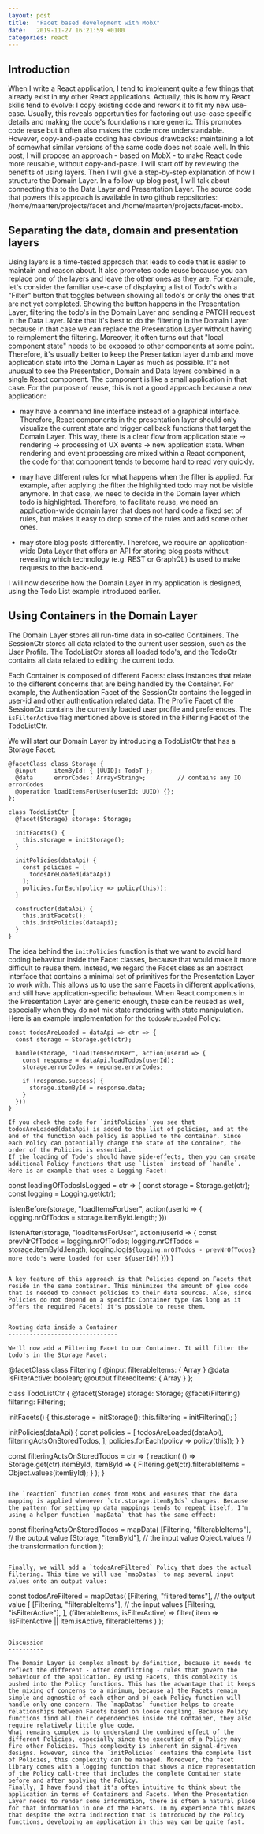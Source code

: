 ```yaml
---
layout: post
title:  "Facet based development with MobX"
date:   2019-11-27 16:21:59 +0100
categories: react
---
```

Introduction
------------

When I write a React application, I tend to implement quite a few things that already exist in my other React applications. Actually, this is how my React skills tend to evolve: I copy existing code and rework it to fit my new use-case. Usually, this reveals opportunities for factoring out use-case specific details and making the code's foundations more generic. This promotes code reuse but it often also makes the code more understandable. However, copy-and-paste coding has obvious drawbacks: maintaining a lot of somewhat similar versions of the same code does not scale well.
In this post, I will propose an approach - based on MobX - to make React code more reusable, without copy-and-paste. I will start off by reviewing the benefits of using layers. Then I will give a step-by-step explanation of how I structure the Domain Layer. In a follow-up blog post, I will talk about connecting this to the Data Layer and Presentation Layer. The source code that powers this approach is available in two github repositories: /home/maarten/projects/facet and /home/maarten/projects/facet-mobx.


Separating the data, domain and presentation layers
---------------------------------------------------

Using layers is a time-tested approach that leads to code that is easier to maintain and reason about. It also promotes code reuse because you can replace one of the layers and leave the other ones as they are. For example, let's consider the familiar use-case of displaying a list of Todo's with a "Filter" button that toggles between showing all todo's or only the ones that are not yet completed. Showing the button happens in the Presentation Layer, filtering the todo's in the Domain Layer and sending a PATCH request in the Data Layer.
Note that it's best to do the filtering in the Domain Layer because in that case we can replace the Presentation Layer without having to reimplement the filtering. Moreover, it often turns out that "local component state" needs to be exposed to other components at some point. Therefore, it's usually better to keep the Presentation layer dumb and move application state into the Domain Layer as much as possible.
It's not unusual to see the Presentation, Domain and Data layers combined in a single React component. The component is like a small application in that case. For the purpose of reuse, this is not a good approach because a new application:

- may have a command line interface instead of a graphical interface. Therefore, React components in the presentation layer should only visualize the current state and trigger callback functions that target the Domain Layer. This way, there is a clear flow from application state -> rendering -> processing of UX events -> new application state. When rendering and event processing are mixed within a React component, the code for that component tends to become hard to read very quickly.

- may have different rules for what happens when the filter is applied. For example, after applying the filter the highlighted todo may not be visible anymore. In that case, we need to decide in the Domain layer which todo is highlighted. Therefore, to facilitate reuse, we need an application-wide domain layer that does not hard code a fixed set of rules, but makes it easy to drop some of the rules and add some other ones.

- may store blog posts differently. Therefore, we require an application-wide Data Layer that offers an API for storing blog posts without revealing which technology (e.g. REST or GraphQL) is used to make requests to the back-end.

I will now describe how the Domain Layer in my application is designed, using the Todo List example introduced earlier.


Using Containers in the Domain Layer
------------------------------------

The Domain Layer stores all run-time data in so-called Containers. The SessionCtr stores all data related to the current user session, such as the User Profile. The TodoListCtr stores all loaded todo's, and the TodoCtr contains all data related to editing the current todo.

Each Container is composed of different Facets: class instances that relate to the different concerns that are being handled by the Container. For example, the Authentication Facet of the SessionCtr contains the logged in user-id and other authentication related data. The Profile Facet of the SessionCtr contains the currently loaded user profile and preferences. The `isFilterActive` flag mentioned above is stored in the Filtering Facet of the TodoListCtr.

We will start our Domain Layer by introducing a TodoListCtr that has a Storage Facet:

```
@facetClass class Storage {
  @input     itemById: { [UUID]: TodoT };
  @data      errorCodes: Array<String>;         // contains any IO errorCodes
  @operation loadItemsForUser(userId: UUID) {};
};

class TodoListCtr {
  @facet(Storage) storage: Storage;

  initFacets() {
    this.storage = initStorage();
  }

  initPolicies(dataApi) {
    const policies = [
      todosAreLoaded(dataApi)
    ];
    policies.forEach(policy => policy(this));
  }

  constructor(dataApi) {
    this.initFacets();
    this.initPolicies(dataApi);
  }
}
```

The idea behind the `initPolicies` function is that we want to avoid hard coding behaviour inside the Facet classes, because that would make it more difficult to reuse them. Instead, we regard the Facet class as an abstract interface that contains a minimal set of primitives for the Presentation Layer to work with. This allows us to use the same Facets in different applications, and still have application-specific behaviour. When React components in the Presentation Layer are generic enough, these can be reused as well, especially when they do not mix state rendering with state manipulation. Here is an example implementation for the `todosAreLoaded` Policy:

```
const todosAreLoaded = dataApi => ctr => {
  const storage = Storage.get(ctr);

  handle(storage, "loadItemsForUser", action(userId => {
    const response = dataApi.loadTodos(userId);
    storage.errorCodes = reponse.errorCodes;

    if (response.success) {
      storage.itemById = response.data;
    }
  }))
}

If you check the code for `initPolicies` you see that todosAreLoaded(dataApi) is added to the list of policies, and at the end of the function each policy is applied to the container. Since each Policy can potentially change the state of the Container, the order of the Policies is essential.
If the loading of Todo's should have side-effects, then you can create additional Policy functions that use `listen` instead of `handle`. Here is an example that uses a Logging Facet:

```
const loadingOfTodosIsLogged = ctr => {
  const storage = Storage.get(ctr);
  const logging = Logging.get(ctr);

  listenBefore(storage, "loadItemsForUser", action(userId => {
    logging.nrOfTodos = storage.itemById.length;
  }))

  listenAfter(storage, "loadItemsForUser", action(userId => {
    const prevNrOfTodos = logging.nrOfTodos;
    logging.nrOfTodos = storage.itemById.length;
    logging.log(`${logging.nrOfTodos - prevNrOfTodos} more todo's were loaded for user ${userId}`)
  }))
}
```

A key feature of this approach is that Policies depend on Facets that reside in the same container. This minimizes the amount of glue code that is needed to connect policies to their data sources. Also, since Policies do not depend on a specific Container type (as long as it offers the required Facets) it's possible to reuse them.


Routing data inside a Container
-------------------------------

We'll now add a Filtering Facet to our Container. It will filter the todo's in the Storage Facet:

```
@facetClass class Filtering {
  @input  filterableItems: { Array<TodoT> }
  @data   isFilterActive: boolean;
  @output filteredItems: { Array<TodoT> }
};

class TodoListCtr {
  @facet(Storage) storage: Storage;
  @facet(Filtering) filtering: Filtering;

  initFacets() {
    this.storage = initStorage();
    this.filtering = initFiltering();
  }

  initPolicies(dataApi) {
    const policies = [
      todosAreLoaded(dataApi),
      filteringActsOnStoredTodos,
    ];
    policies.forEach(policy => policy(this));
  }
}

const filteringActsOnStoredTodos = ctr => {
  reaction(
    () => Storage.get(ctr).itemById,
    itemById => {
      Filtering.get(ctr).filterableItems = Object.values(itemById);
    }
  );
}
```

The `reaction` function comes from MobX and ensures that the data mapping is applied whenever `ctr.storage.itemByIds` changes. Because the pattern for setting up data mappings tends to repeat itself, I'm using a helper function `mapData` that has the same effect:

```
const filteringActsOnStoredTodos = mapData(
  [Filtering, "filterableItems"], // the output value
  [Storage, "itemById"],          // the input value
  Object.values                   // the transformation function
);
```

Finally, we will add a `todosAreFiltered` Policy that does the actual filtering. This time we will use `mapDatas` to map several input values onto an output value:

```
const todosAreFiltered = mapDatas(
  [Filtering, "filteredItems"],      // the output value
  [
    [Filtering, "filterableItems"],  // the input values
    [Filtering, "isFilterActive"],
  ],
  (filterableItems, isFilterActive) => filter(
    item => !isFilterActive || item.isActive,
    filterableItems
  )
);
```

Discussion
----------

The Domain Layer is complex almost by definition, because it needs to reflect the different - often conflicting - rules that govern the behaviour of the application. By using Facets, this complexity is pushed into the Policy functions. This has the advantage that it keeps the mixing of concerns to a minimum, because a) the Facets remain simple and agnostic of each other and b) each Policy function will handle only one concern. The `mapDatas` function helps to create relationships between Facets based on loose coupling. Because Policy functions find all their dependencies inside the Container, they also require relatively little glue code.
What remains complex is to understand the combined effect of the different Policies, especially since the execution of a Policy may fire other Policies. This complexity is inherent in signal-driven designs. However, since the `initPolicies` contains the complete list of Policies, this complexity can be managed. Moreover, the facet library comes with a logging function that shows a nice representation of the Policy call-tree that includes the complete Container state before and after applying the Policy.
Finally, I have found that it's often intuitive to think about the application in terms of Containers and Facets. When the Presentation Layer needs to render some information, there is often a natural place for that information in one of the Facets. In my experience this means that despite the extra indirection that is introduced by the Policy functions, developing an application in this way can be quite fast.